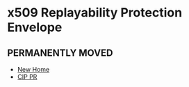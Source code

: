 # x509 Replayability Protection Envelope

## PERMANENTLY MOVED

* [New Home](https://github.com/input-output-hk/catalyst-CIPs/blob/x509-envelope-metadata/CIP-XXXX/README.md)
* [CIP PR](https://github.com/cardano-foundation/CIPs/pull/810)
